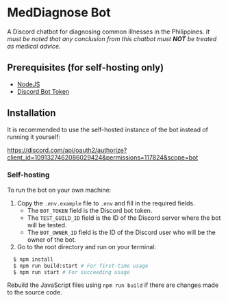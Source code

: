 
# MedDiagnose Bot

A Discord chatbot for diagnosing common illnesses in the Philippines. *It must be noted that any conclusion from this chatbot must **NOT** be treated as medical advice.*



## Prerequisites (for self-hosting only)
- [NodeJS](https://nodejs.org)
- [Discord Bot Token](https://discord.com/developers/applications)



## Installation

It is recommended to use the self-hosted instance of the bot instead of running it  yourself:

https://discord.com/api/oauth2/authorize?client_id=1091327462086029424&permissions=117824&scope=bot


### Self-hosting
To run the bot on your own machine:
1. Copy the `.env.example` file to `.env` and fill in the required fields.
    - The `BOT_TOKEN` field is the Discord bot token.
    - The `TEST_GUILD_ID` field is the ID of the Discord server where the bot will be tested.
    - The `BOT_OWNER_ID` field is the ID of the Discord user who will be the owner of the bot.
2. Go to the root directory and run on your terminal:
```bash
  $ npm install
  $ npm run build:start # For first-time usage
  $ npm run start # For succeeding usage
```
Rebuild the JavaScript files using `npm run build` if there are changes made to the source code.
